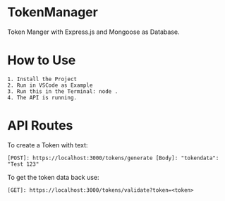 # TokenManager

Token Manger with Express.js and Mongoose as Database.

# How to Use

```
1. Install the Project
2. Run in VSCode as Example
3. Run this in the Terminal: node .
4. The API is running.
```

# API Routes

To create a Token with text:
```
[POST]: https://localhost:3000/tokens/generate [Body]: "tokendata": "Test 123"
```
To get the token data back use:
```
[GET]: https://localhost:3000/tokens/validate?token=<token>
```